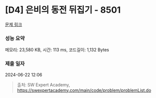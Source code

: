 # [D4] 은비의 동전 뒤집기 - 8501 

[문제 링크](https://swexpertacademy.com/main/code/problem/problemDetail.do?contestProbId=AWz50CHK8DgDFARQ) 

### 성능 요약

메모리: 23,580 KB, 시간: 113 ms, 코드길이: 1,132 Bytes

### 제출 일자

2024-06-22 12:06



> 출처: SW Expert Academy, https://swexpertacademy.com/main/code/problem/problemList.do